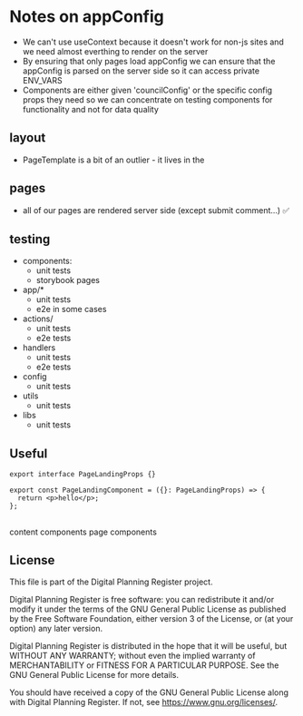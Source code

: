 # Notes on appConfig

- We can't use useContext because it doesn't work for non-js sites and we need almost everthing to render on the server
- By ensuring that only pages load appConfig we can ensure that the appConfig is parsed on the server side so it can access private ENV_VARS
- Components are either given 'councilConfig' or the specific config props they need so we can concentrate on testing components for functionality and not for data quality

## layout

- PageTemplate is a bit of an outlier - it lives in the

## pages

- all of our pages are rendered server side (except submit comment...) ✅

## testing

- components:
  - unit tests
  - storybook pages
- app/\*
  - unit tests
  - e2e in some cases
- actions/
  - unit tests
  - e2e tests
- handlers
  - unit tests
  - e2e tests
- config
  - unit tests
- utils
  - unit tests
- libs
  - unit tests

## Useful

```
export interface PageLandingProps {}

export const PageLandingComponent = ({}: PageLandingProps) => {
  return <p>hello</p>;
};
```

##

content components
page components

## License

This file is part of the Digital Planning Register project.

Digital Planning Register is free software: you can redistribute it and/or modify
it under the terms of the GNU General Public License as published by
the Free Software Foundation, either version 3 of the License, or
(at your option) any later version.

Digital Planning Register is distributed in the hope that it will be useful,
but WITHOUT ANY WARRANTY; without even the implied warranty of
MERCHANTABILITY or FITNESS FOR A PARTICULAR PURPOSE. See the
GNU General Public License for more details.

You should have received a copy of the GNU General Public License
along with Digital Planning Register. If not, see <https://www.gnu.org/licenses/>.
